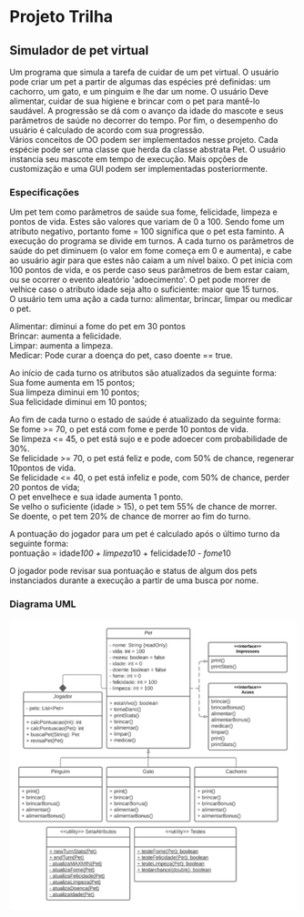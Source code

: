 # Projeto Trilha  

## Simulador de pet virtual

Um programa que simula a tarefa de cuidar de um pet virtual.
O usuário pode criar um pet a partir de algumas das espécies pré definidas:
um cachorro, um gato, e um pinguim e lhe dar um nome.
O usuário Deve alimentar, cuidar de sua higiene e brincar com o pet para mantê-lo saudável.
A progressão se dá com o avanço da idade do mascote e seus parâmetros de saúde no decorrer do tempo.
Por fim, o desempenho do usuário é calculado de acordo com sua progressão.  
Vários conceitos de OO podem ser implementados nesse projeto.
Cada espécie pode ser uma classe que herda da classe abstrata Pet.
O usuário instancia seu mascote em tempo de execução.
Mais opções de customização e uma GUI podem ser implementadas posteriormente.  

### Especificações

Um pet tem como parâmetros de saúde sua fome, felicidade, limpeza e pontos de vida.
Estes são valores que variam de 0 a 100.
Sendo fome um atributo negativo, portanto fome = 100 significa que o pet esta faminto.
A execução do programa se divide em turnos.
A cada turno os parâmetros de saúde do pet diminuem (o valor em fome começa em 0 e aumenta),
e cabe ao usuário agir para que estes não caiam a um nível baixo.
O pet inicia com 100 pontos de vida, e os perde caso seus parâmetros de bem estar caiam,
ou se ocorrer o evento aleatório 'adoecimento'.
O pet pode morrer de velhice caso o atributo idade seja alto o suficiente:
maior que 15 turnos.  
O usuário tem uma ação a cada turno: alimentar, brincar, limpar ou medicar o pet.  

Alimentar: diminui a fome do pet em 30 pontos  
Brincar: aumenta a felicidade.  
Limpar: aumenta a limpeza.  
Medicar: Pode curar a doença do pet, caso doente == true.  

Ao início de cada turno os atributos são atualizados da seguinte forma:  
Sua fome aumenta em 15 pontos;  
Sua limpeza diminui em 10 pontos;  
Sua felicidade diminui em 10 pontos;  

Ao fim de cada turno o estado de saúde é atualizado da seguinte forma:  
Se fome >= 70, o pet está com fome e perde 10 pontos de vida.  
Se limpeza <= 45, o pet está sujo e e pode adoecer com probabilidade de 30%.  
Se felicidade >= 70, o pet está feliz e pode, com 50% de chance, regenerar 10pontos de vida.  
Se felicidade <= 40, o pet está infeliz e pode, com 50% de chance, perder 20 pontos de vida;  
O pet envelhece e sua idade aumenta 1 ponto.  
Se velho o suficiente (idade > 15), o pet tem 55% de chance de morrer.  
Se doente, o pet tem 20% de chance de morrer ao fim do turno.

A pontuação do jogador para um pet é calculado após o último turno da seguinte forma:  
pontuação = idade*100 + limpeza*10 + felicidade*10 - fome*10  

O jogador pode revisar sua pontuação e status de algum dos pets instanciados
durante a execução a partir de uma busca por nome.

### Diagrama UML

![](./umlPOO.png)
